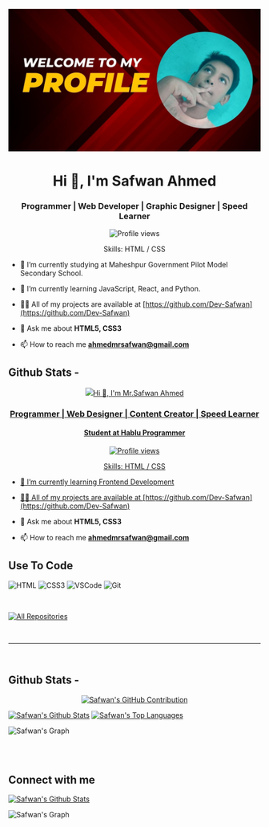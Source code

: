 ![I am safwan126b](banner.jpg)

<h1 align="center">Hi 👋, I'm Safwan Ahmed</h1>
<h3 align="center">Programmer | Web Developer | Graphic Designer | Speed Learner</h3>

<div align="center">

![Profile views](https://komarev.com/ghpvc/?username=safwan126b&color=red)

Skills: HTML / CSS 

</div>

- 🔭 I’m currently studying at Maheshpur Government Pilot Model Secondary School.

- 🌱 I’m currently learning JavaScript, React, and Python.

- 👨‍💻 All of my projects are available at [https://github.com/Dev-Safwan](https://github.com/Dev-Safwan)

- 💬 Ask me about **HTML5, CSS3**

- 📫 How to reach me **ahmedmrsafwan@gmail.com**


## Github Stats -

<p align="center">
  <a href="https://github.com/Dev-Safwan">
    <img src="![I am Dev-Safwan](banner.jpg)

<h1 align="center">Hi 👋, I'm Mr.Safwan Ahmed</h1>
<h3 align="center">Programmer | Web Designer | Content Creator | Speed Learner</h3>
<h4 align="center">Student at Hablu Programmer</h4>

<div align="center">

![Profile views](https://komarev.com/ghpvc/?username=Dev-Safwan&color=red)

Skills: HTML / CSS

</div>

- 🌱 I’m currently learning Frontend Development

- 👨‍💻 All of my projects are available at [https://github.com/Dev-Safwan](https://github.com/Dev-Safwan)

- 💬 Ask me about **HTML5, CSS3**

- 📫 How to reach me **ahmedmrsafwan@gmail.com**


## Use To Code


![HTML](https://img.shields.io/badge/HTML5-E34F26?style=for-the-badge&logo=html5&logoColor=white)
![CSS3](https://img.shields.io/badge/CSS3-1572B6?style=for-the-badge&logo=css3&logoColor=white)
![VSCode](https://img.shields.io/badge/Visual_Studio-0078d7?style=for-the-badge&logo=visual%20studio&logoColor=white)
![Git](https://img.shields.io/badge/Git-F05032?style=for-the-badge&logo=git&logoColor=white)

<br/>

<p align="left">
  <a href="https://github.com/Dev-Safwan?tab=repositories" target="_blank"><img alt="All Repositories" title="All Repositories" src="https://img.shields.io/badge/-All%20Repos-2962FF?style=for-the-badge&logo=koding&logoColor=white"/></a>
</p>

<br/>
<hr/>
<br/>

## Github Stats -

<p align="center">
  <a href="https://github.com/Dev-Safwan">
    <img src="https://github-profile-summary-cards.vercel.app/api/cards/profile-details?username=Dev-Safwan&theme=radical" alt="Safwan's GitHub Contribution"/>
  </a>
</p>

<a> 
    <a href="https://github.com/Dev-Safwan"><img alt="Safwan's Github Stats" src="https://denvercoder1-github-readme-stats.vercel.app/api?username=Dev-Safwan&show_icons=true&count_private=true&theme=react&border_color=7F3FBF&bg_color=0D1117&title_color=F85D7F&icon_color=F8D866" height="192px" width="49.5%"/></a>
  <a href="https://github.com/Dev-Safwan"><img alt="Safwan's Top Languages" src="https://denvercoder1-github-readme-stats.vercel.app/api/top-langs/?username=Dev-Safwan&langs_count=8&layout=compact&theme=react&border_color=7F3FBF&bg_color=0D1117&title_color=F85D7F&icon_color=F8D866" height="192px" width="49.5%"/></a>
  <br/>
</a>

![Safwan's Graph](https://github-readme-activity-graph.vercel.app/graph?username=Dev-Safwan&custom_title=Safwan's%20GitHub%20Activity%20Graph&bg_color=0D1117&color=7F3FBF&line=7F3FBF&point=7F3FBF&area_color=FFFFFF&title_color=FFFFFF&area=true)

<br/>

<br/>

## Connect with me


  </a>
</p>

<a> 
    <a href="https://github.com/Dev-Safwan"><img alt="Safwan's Github Stats" src="https://denvercoder1-github-readme-stats.vercel.app/api?username=Dev-Safwan&show_icons=true&count_private=true&theme=react&border_color=7F3FBF&bg_color=0D1117&title_color=F85D7F&icon_color=F8D866" height="192px" width="49.5%"/></a>
  <br/>
</a>

![Safwan's Graph](https://github-readme-activity-graph.vercel.app/graph?username=safwan126b&custom_title=Safwan's%20GitHub%20Activity%20Graph&bg_color=0D1117&color=7F3FBF&line=7F3FBF&point=7F3FBF&area_color=FFFFFF&title_color=FFFFFF&area=true)

<br/>

